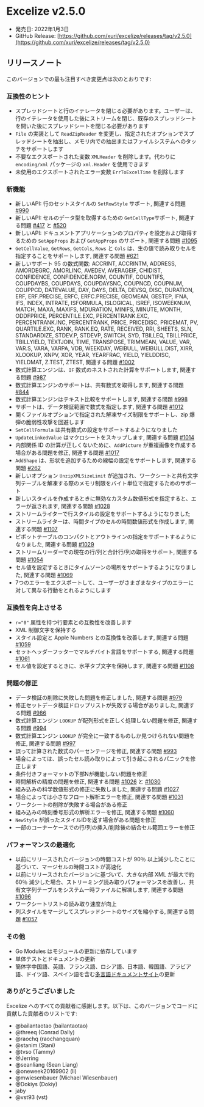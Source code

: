 # Excelize v2.5.0

* 発売日: 2022年1月3日
* GitHub Release: [https://github.com/xuri/excelize/releases/tag/v2.5.0](https://github.com/xuri/excelize/releases/tag/v2.5.0)

## リリースノート

このバージョンでの最も注目すべき変更点は次のとおりです:

### 互換性のヒント

* スプレッドシートと行のイテレータを閉じる必要があります。ユーザーは、行のイテレータを使用した後にストリームを閉じ、既存のスプレッドシートを開いた後にスプレッドシートを閉じる必要があります
* `File` の実装として `ReadZipReader` を変更し、指定されたオプションでスプレッドシートを抽出し、メモリ内での抽出またはファイルシステムへのタッチをサポートします
* 不要なエクスポートされた変数 `XMLHeader` を削除します。代わりに `encoding/xml` パッケージの `xml.Header` を使用できます
* 未使用のエクスポートされたエラー変数 `ErrToExcelTime` を削除します

### 新機能

* 新しいAPI: 行のセットスタイルの `SetRowStyle` サポート, 関連する問題 [#990](https://github.com/xuri/excelize/issues/990)
* 新しいAPI: セルのデータ型を取得するための `GetCellType`サポート, 関連する問題 [#417](https://github.com/xuri/excelize/issues/417) と [#520](https://github.com/xuri/excelize/issues/520)
* 新しいAPI: ドキュメントアプリケーションのプロパティを設定および取得するための `SetAppProps` および `GetAppProps` のサポート, 関連する問題 [#1095](https://github.com/xuri/excelize/issues/1095)
* `GetCellValue`, `GetRows`, `GetCols`, `Rows` と `Cols` は、生の値で読み取りセルを指定することをサポートします, 関連する問題 [#621](https://github.com/xuri/excelize/issues/621)
* 新しいサポート 95 の数式関数: ACCRINT, ACCRINTM, ADDRESS, AMORDEGRC, AMORLINC, AVEDEV, AVERAGEIF, CHIDIST, CONFIDENCE, CONFIDENCE.NORM, COUNTIF, COUNTIFS, COUPDAYBS, COUPDAYS, COUPDAYSNC, COUPNCD, COUPNUM, COUPPCD, DATEVALUE, DAY, DAYS, DELTA, DEVSQ, DISC, DURATION, ERF, ERF.PRECISE, ERFC, ERFC.PRECISE, GEOMEAN, GESTEP, IFNA, IFS, INDEX, INTRATE, ISFORMULA, ISLOGICAL, ISREF, ISOWEEKNUM, MATCH, MAXA, MAXIFS, MDURATION, MINIFS, MINUTE, MONTH, ODDFPRICE, PERCENTILE.EXC, PERCENTRANK.EXC, PERCENTRANK.INC, PERCENTRANK, PRICE, PRICEDISC, PRICEMAT, PV, QUARTILE.EXC, RANK, RANK.EQ, RATE, RECEIVED, RRI, SHEETS, SLN, STANDARDIZE, STDEV.P, STDEVP, SWITCH, SYD, TBILLEQ, TBILLPRICE, TBILLYIELD, TEXTJOIN, TIME, TRANSPOSE, TRIMMEAN, VALUE, VAR, VAR.S, VARA, VARPA, VDB, WEEKDAY, WEIBULL, WEIBULL.DIST, XIRR, XLOOKUP, XNPV, XOR, YEAR, YEARFRAC, YIELD, YIELDDISC, YIELDMAT, Z.TEST, ZTEST, 関連する問題 [#1002](https://github.com/xuri/excelize/issues/1002)
* 数式計算エンジンは、`IF` 数式のネストされた計算をサポートします, 関連する問題 [#987](https://github.com/xuri/excelize/issues/987)
* 数式計算エンジンのサポートは、共有数式を取得します, 関連する問題 [#844](https://github.com/xuri/excelize/issues/844)
* 数式計算エンジンはテキスト比較をサポートします, 関連する問題 [#998](https://github.com/xuri/excelize/issues/998)
* サポートは、データ検証範囲で数式を指定します, 関連する問題 [#1012](https://github.com/xuri/excelize/issues/1012)
* 開くファイルオプションで指定された解凍サイズ制限をサポートし、zip 爆弾の脆弱性攻撃を回避します
* `SetCellFormula` は共有数式の設定をサポートするようになりました
* `UpdateLinkedValue` はマクロシートをスキップします, 関連する問題 [#1014](https://github.com/xuri/excelize/issues/1014)
* 内部関係 ID の計算が正しくないために、`AddPicture` が重複画像を作成する場合がある問題を修正, 関連する問題 [#1017](https://github.com/xuri/excelize/issues/1017)
* `AddShape` は、形状を追加するための線幅の設定をサポートします, 関連する問題 [#262](https://github.com/xuri/excelize/issues/262)
* 新しいオプション `UnzipXMLSizeLimit` が追加され、ワークシートと共有文字列テーブルを解凍する際のメモリ制限をバイト単位で指定するためのサポート
* 新しいスタイルを作成するときに無効なカスタム数値形式を指定すると、エラーが返されます, 関連する問題 [#1028](https://github.com/xuri/excelize/issues/1028)
* ストリームライターで行スタイルの設定をサポートするようになりました
* ストリームライターは、時間タイプのセルの時間数値形式を作成します, 関連する問題 [#1107](https://github.com/xuri/excelize/issues/1107)
* ピボットテーブルのコンパクトとアウトラインの指定をサポートするようになりました, 関連する問題 [#1029](https://github.com/xuri/excelize/issues/1029)
* ストリームリーダーでの現在の行/列と合計行/列の取得をサポート, 関連する問題 [#1054](https://github.com/xuri/excelize/issues/1054)
* セル値を設定するときにタイムゾーンの場所をサポートするようになりました, 関連する問題 [#1069](https://github.com/xuri/excelize/issues/1069)
* 7つのエラーをエクスポートして、ユーザーがさまざまなタイプのエラーに対して異なる行動をとれるようにします

### 互換性を向上させる

* `r="0"` 属性を持つ行要素との互換性を改善します
* XML 制御文字を保持する
* スタイル設定と Apple Numbers との互換性を改善します, 関連する問題 [#1059](https://github.com/xuri/excelize/issues/1059)
* セットヘッダーフッターでマルチバイト言語をサポートする, 関連する問題 [#1061](https://github.com/xuri/excelize/issues/1061)
* セル値を設定するときに、水平タブ文字を保持します, 関連する問題 [#1108](https://github.com/xuri/excelize/issues/1108)

### 問題の修正

* データ検証の削除に失敗した問題を修正しました, 関連する問題 [#979](https://github.com/xuri/excelize/issues/979)
* 修正セットデータ検証ドロップリストが失敗する場合がありました, 関連する問題 [#986](https://github.com/xuri/excelize/issues/986)
* 数式計算エンジン `LOOKUP` が配列形式を正しく処理しない問題を修正, 関連する問題 [#994](https://github.com/xuri/excelize/issues/994)
* 数式計算エンジン `LOOKUP` が完全に一致するものしか見つけられない問題を修正, 関連する問題 [#997](https://github.com/xuri/excelize/issues/997)
* 誤って計算された数式のパーセンテージを修正, 関連する問題 [#993](https://github.com/xuri/excelize/issues/993)
* 場合によっては、誤ったセル読み取りによって引き起こされるパニックを修正します
* 条件付きフォーマットの下部Nが機能しない問題を修正
* 時間解析の精度の問題を修正, 関連する問題 [#1026](https://github.com/xuri/excelize/issues/1026) と [#1030](https://github.com/xuri/excelize/issues/1030)
* 組み込みの科学数値形式の修正に失敗しました, 関連する問題 [#1027](https://github.com/xuri/excelize/issues/1027)
* 場合によっては小さなフロート解析エラーを修正, 関連する問題 [#1031](https://github.com/xuri/excelize/issues/1031)
* ワークシートの削除が失敗する場合がある修正
* 組み込みの時刻番号形式の解析エラーを修正, 関連する問題 [#1060](https://github.com/xuri/excelize/issues/1060)
* `NewStyle` が誤ったスタイルIDを返す場合がある問題を修正
* 一部のコーナーケースでの行/列の挿入/削除後の結合セル範囲エラーを修正

### パフォーマンスの最適化

* 以前にリリースされたバージョンの時間コストが 90％ 以上減少したことに基づいて、マージセルの時間コストが高速化
* 以前にリリースされたバージョンに基づいて、大きな内部 XML が最大で約 60％ 減少した場合、ストリーミング読み取りパフォーマンスを改善し、共有文字列テーブルをシステム一時ファイルに解凍します, 関連する問題 [#1096](https://github.com/xuri/excelize/issues/1096)
* ワークシートリストの読み取り速度が向上
* 列スタイルをマージしてスプレッドシートのサイズを縮小する, 関連する問題 [#1057](https://github.com/xuri/excelize/issues/1057)

### その他

* Go Modules はモジュールの更新に依存しています
* 単体テストとドキュメントの更新
* 簡体字中国語、英語、フランス語、ロシア語、日本語、韓国語、アラビア語、ドイツ語、スペイン語を含む[多言語ドキュメントサイト](https://xuri.me/excelize)の更新

### ありがとうございました

Excelize へのすべての貢献者に感謝します。以下は、このバージョンでコードに貢献した貢献者のリストです:

* @bailantaotao (bailantaotao)
* @threeq (Conrad Dally)
* @raochq (raochangquan)
* @stanim (Stani)
* @tvso (Tammy)
* @Jerring
* @seanliang (Sean Liang)
* @oneweek20169902 (li)
* @mwiesenbauer (Michael Wiesenbauer)
* @Dokiys (Dokiy)
* jaby
* @vst93 (vst)
